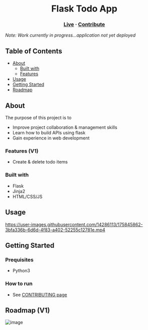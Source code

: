 <h1 align="center">Flask Todo App</h1>
<h3 align="center">
    <a href="#">Live</a> · 
    <a href="#" class="default">Contribute</a> 
</h3>

_Note: Work currently in progress...application not yet deployed_

## Table of Contents
* [About](#about)
  * [Built with](#built-with)
  * [Features](#features)
* [Usage](#usage)
* [Getting Started](#getting-started)
* [Roadmap](#roadmap)

## About

The purpose of this project is to

- Improve project collaboration & management skills
- Learn how to build APIs using flask
- Gain experience in web development

### Features (V1)

- Create & delete todo items

### Built with

- Flask
- Jinja2
- HTML/CSS/JS

## Usage

https://user-images.githubusercontent.com/14286113/175845862-3bfa336b-6d6d-4f83-a402-52255c12781e.mp4

## Getting Started

### Prequisites

- Python3

### How to run

- See [CONTRIBUTING page](https://github.com/CSSG-Labs/flask-todo-app/blob/main/docs/CONTRIBUTING.md)

## Roadmap (V1)

![image](https://user-images.githubusercontent.com/14286113/168209733-13b07706-3ba2-43af-8935-72cad91b054a.png)
